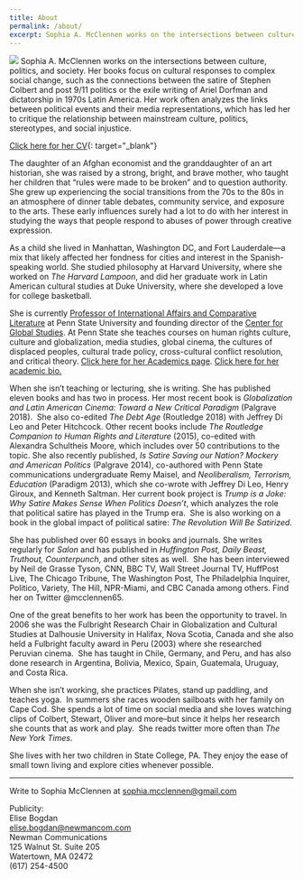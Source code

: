 ```yaml
---
title: About
permalink: /about/
excerpt: Sophia A. McClennen works on the intersections between culture, politics, and society. Her books focus on cultural responses to complex social change, such as the connections between the satire of Stephen Colbert and post 9/11 politics or the exile writing of Ariel Dorfman and dictatorship in 1970s Latin America. Her work often analyzes the links between political events and their media representations, which has led her to critique the relationship between mainstream culture, political praxis, stereotypes, and social injustice.
---
```


![](/uploads/headshot-2.png) Sophia A. McClennen works on the intersections between culture, politics, and society. Her books focus on cultural responses to complex social change, such as the connections between the satire of Stephen Colbert and post 9/11 politics or the exile writing of Ariel Dorfman and dictatorship in 1970s Latin America. Her work often analyzes the links between political events and their media representations, which has led her to critique the relationship between mainstream culture, politics, stereotypes, and social injustice.

[Click here for her CV](https://www.dropbox.com/s/a6m5aokh8jj3rfs/cv%202019.pdf?dl=0){: target="_blank"}

The daughter of an Afghan economist and the granddaughter of an art historian, she was raised by a strong, bright, and brave mother, who taught her children that “rules were made to be broken” and to question authority. She grew up experiencing the social transitions from the 70s to the 80s in an atmosphere of dinner table debates, community service, and exposure to the arts. These early influences surely had a lot to do with her interest in studying the ways that people respond to abuses of power through creative expression.

As a child she lived in Manhattan, Washington DC, and Fort Lauderdale—a mix that likely affected her fondness for cities and interest in the Spanish-speaking world. She studied philosophy at Harvard University, where she worked on *The Harvard Lampoon*, and did her graduate work in Latin American cultural studies at Duke University, where she developed a love for college basketball.

She is currently [Professor of International Affairs and Comparative Literature](http://sia.psu.edu/faculty/sophia_mcclennen) at Penn State University and founding director of the [Center for Global Studies](http://cgs.psu.edu/). At Penn State she teaches courses on human rights culture, culture and globalization, media studies, global cinema, the cultures of displaced peoples, cultural trade policy, cross-cultural conflict resolution, and critical theory. [Click here for her Academics page](http://sophiamcclennen.com/academics/ "Academics"). [Click here for her academic bio.](http://sia.psu.edu/faculty/sophia_mcclennen)

When she isn’t teaching or lecturing, she is writing. She has published eleven books and has two in process. Her most recent book is *Globalization and Latin American Cinema: Toward a New Critical Paradigm* (Palgrave 2018).&nbsp; She also co-edited *The Debt Age* (Routledge 2018) with Jeffrey Di Leo and Peter Hitchcock. Other recent books include&nbsp;*The Routledge Companion to Human Rights and Literature*&nbsp;(2015), co-edited with Alexandra Schultheis Moore, which includes over 50 contributions to the topic. She also recently published,&nbsp;*Is Satire Saving our Nation? Mockery and American Politics&nbsp;*(Palgrave 2014), co-authored with Penn State communications undergraduate Remy Maisel, and&nbsp;*Neoliberalism, Terrorism, Education&nbsp;*(Paradigm 2013), which she co-wrote with Jeffrey Di Leo, Henry Giroux, and Kenneth Saltman. Her current book project is&nbsp;*Trump is a Joke: Why Satire Makes Sense When Politics Doesn’t*, which analyzes the role that political satire has played in the Trump era.&nbsp; She is also working on a book in the global impact of political satire: *The Revolution Will Be Satirized*.

She has published over 60 essays in books and journals. She writes regularly for&nbsp;*Salon*&nbsp;and has published in&nbsp;*Huffington Post, Daily Beast, Truthout, Counterpunch*, and other sites as well. &nbsp;She has been interviewed by Neil de Grasse Tyson, CNN, BBC TV, Wall Street Journal TV, HuffPost Live, The Chicago Tribune, The Washington Post, The Philadelphia Inquirer, Politico, Variety, The Hill, NPR-Miami, and CBC Canada among others. Find her on Twitter @mcclennen65.

One of the great benefits to her work has been the opportunity to travel. In 2006 she was the Fulbright Research Chair in Globalization and Cultural Studies at Dalhousie University in Halifax, Nova Scotia, Canada and she also held a Fulbright faculty award in Peru (2003) where she researched Peruvian cinema.&nbsp; She has taught in Chile, Germany, and Peru, and has also done research in Argentina, Bolivia, Mexico, Spain, Guatemala, Uruguay, and Costa Rica.

When she isn’t working, she practices Pilates, stand up paddling, and teaches yoga.&nbsp; In summers she races wooden sailboats with her family on Cape Cod. She spends a lot of time on social media and she loves watching clips of Colbert, Stewart, Oliver and more–but since it helps her research she counts that as work and play.&nbsp; She reads twitter more often than *The New York Times*.

She lives with her two children in State College, PA. They enjoy the ease of small town living and explore cities whenever possible.

---

Write to Sophia McClennen at [sophia.mcclennen@gmail.com](mailto:sophia.mcclennen@gmail.com)

Publicity:<br>Elise Bogdan<br>elise.bogdan@newmancom.com<br>Newman Communications<br>125 Walnut St. Suite 205<br>Watertown, MA 02472<br>(617) 254-4500